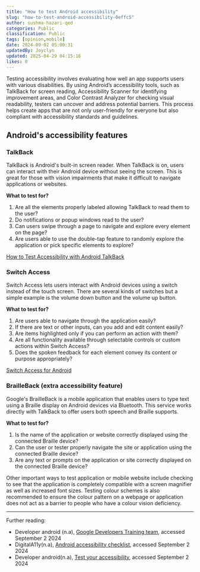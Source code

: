 ```yaml
---
title: "How to test Android accessibility"
slug: "how-to-test-android-accessibility-0effc5"
author: sushma-hazari-qed
categories: Public
classification: Public
tags: [opinion,mobile]
date: 2024-09-02 05:00:31 
updatedBy: Joyclyn
updated: 2025-04-29 04:15:16 
likes: 0
---
```


Testing accessibility involves evaluating how well an app supports users with various disabilities. By using Android’s accessibility tools, such as TalkBack for screen reading, Accessibility Scanner for identifying improvement areas, and Color Contrast Analyzer for checking visual readability, testers can uncover and address potential barriers. This process helps create apps that are not only user-friendly for everyone but also compliant with accessibility standards and guidelines.

## Android's accessibility features
### TalkBack

TalkBack is Android's built-in screen reader. When TalkBack is on, users can interact with their Android device without seeing the screen. This is great for those with vision impairments that make it difficult to navigate applications or websites.

**What to test for?**

1. Are all the elements properly labeled allowing TalkBack to read them to the user?
2. Do notifications or popup windows read to the user?
3. Can users swipe through a page to navigate and explore every element on the page?
4. Are users able to use the double-tap feature to randomly explore the application or pick specific elements to explore?

[How to Test Accessibility with Android TalkBack](https://accessibility.huit.harvard.edu/test-android-talkback)

### Switch Access

Switch Access lets users interact with Android devices using a switch instead of the touch screen. There are several kinds of switches but a simple example is the volume down button and the volume up button.

**What to test for?**

1. Are users able to navigate through the application easily?
2.  If there are text or other inputs, can you add and edit content easily?
3. Are items highlighted only if you can perform an action with them?
4. Are all functionality available through selectable controls or custom actions within Switch Access?
5. Does the spoken feedback for each element convey its content or purpose appropriately?

[Switch Access for Android](https://appt.org/en/docs/android/features/switch-access)

### BrailleBack (extra accessibility feature)

Google's BrailleBack is a mobile application that enables users to type text using a Braille display on Android devices via Bluetooth. This service works directly with TalkBack to offer users both speech and Braille supports.

**What to test for?**

1. Is the name of the application or website correctly displayed using the connected Braille device?
2. Can the user or tester properly navigate the site or application using the connected Braille device?
3. Are any text or prompts on the application or site correctly displayed on the connected Braille device?

Other important ways to test application or mobile website include checking to see that the application is completely compatible with a screen magnifier as well as increased font sizes. Testing colour schemes is also recommended to ensure the colour pattern on a webpage or application does not act as a barrier to people who have a colour vision deficiency. 

***
Further reading:
* Developer android (n.a), [ Google Developers Training team](https://developer.android.com/codelabs/basic-android-kotlin-compose-test-accessibility#0), accessed September 2 2024
* DigitalA11y(n.a), [Android accessibility checklist]( https://www.digitala11y.com/android-accessibility-testing-checklist/), accessed September 2 2024
* Developer android(n.a), [Test your accessibility](https://developer.android.com/guide/topics/ui/accessibility/testing), accessed September 2 2024